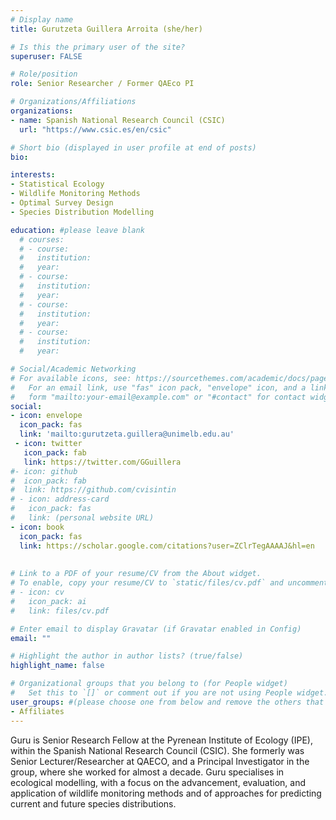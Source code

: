 ```yaml
---
# Display name
title: Gurutzeta Guillera Arroita (she/her)

# Is this the primary user of the site?
superuser: FALSE

# Role/position
role: Senior Researcher / Former QAEco PI

# Organizations/Affiliations
organizations:
- name: Spanish National Research Council (CSIC)
  url: "https://www.csic.es/en/csic"

# Short bio (displayed in user profile at end of posts)
bio:  

interests:
- Statistical Ecology
- Wildlife Monitoring Methods
- Optimal Survey Design
- Species Distribution Modelling

education: #please leave blank
  # courses:
  # - course: 
  #   institution:
  #   year: 
  # - course: 
  #   institution: 
  #   year: 
  # - course: 
  #   institution: 
  #   year: 
  # - course: 
  #   institution: 
  #   year: 

# Social/Academic Networking
# For available icons, see: https://sourcethemes.com/academic/docs/page-builder/#icons
#   For an email link, use "fas" icon pack, "envelope" icon, and a link in the
#   form "mailto:your-email@example.com" or "#contact" for contact widget.
social:
- icon: envelope
  icon_pack: fas
  link: 'mailto:gurutzeta.guillera@unimelb.edu.au'
 - icon: twitter
   icon_pack: fab
   link: https://twitter.com/GGuillera
#- icon: github
#  icon_pack: fab
#  link: https://github.com/cvisintin
# - icon: address-card
#   icon_pack: fas
#   link: (personal website URL)
- icon: book
  icon_pack: fas
  link: https://scholar.google.com/citations?user=ZClrTegAAAAJ&hl=en
    
  
# Link to a PDF of your resume/CV from the About widget.
# To enable, copy your resume/CV to `static/files/cv.pdf` and uncomment the lines below.
# - icon: cv
#   icon_pack: ai
#   link: files/cv.pdf

# Enter email to display Gravatar (if Gravatar enabled in Config)
email: ""

# Highlight the author in author lists? (true/false)
highlight_name: false

# Organizational groups that you belong to (for People widget)
#   Set this to `[]` or comment out if you are not using People widget.
user_groups: #(please choose one from below and remove the others that aren't needed)
- Affiliates
---
```



Guru is Senior Research Fellow at the Pyrenean Institute of Ecology (IPE), within the Spanish National Research Council (CSIC). She formerly was Senior Lecturer/Researcher at QAECO, and a Principal Investigator in the group, where she worked for almost a decade. Guru specialises in ecological modelling, with a focus on the advancement, evaluation, and application of wildlife monitoring methods and of approaches for predicting current and future species distributions.